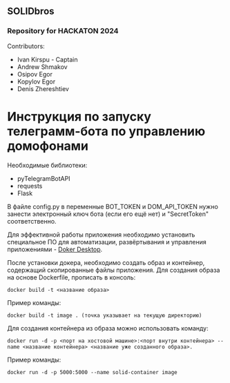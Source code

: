 ## SOLIDbros

### Repository for HACKATON 2024

Contributors:
 - Ivan Kirspu - Captain
 - Andrew Shmakov
 - Osipov Egor
 - Kopylov Egor
 - Denis Zhereshtiev

# Инструкция по запуску телеграмм-бота по управлению домофонами
Необходимые библиотеки:
- pyTelegramBotAPI
- requests
- Flask

В файле config.py в переменные BOT_TOKEN и DOM_API_TOKEN нужно занести электронный ключ бота (если его ещё нет) и "SecretToken" соответственно.

Для эффективной работы приложения необходимо установить специальное ПО для автоматизации, развёртывания и управления приложениями - [Doker Desktop](https://www.docker.com/).

После установки докера, необходимо создать образ и контейнер, содержащий скопированные файлы приложения. Для создания образа на основе Dockerfile, прописать в консоль: 
```shell
docker build -t <название образа> 
```
Пример команды:
```shell
docker build -t image . (точка указывает на текущую директорию)
```
Для создания контейнера из образа можно использовать команду:
```shell
docker run -d -p <порт на хостовой машине>:<порт внутри контейнера> --name <название контейнера> <название уже созданного образа>.
```
Пример команды:
```shell
docker run -d -p 5000:5000 --name solid-container image
```